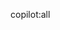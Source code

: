 <!--
Before opening a pull request, please read the [contributing guidelines](https://github.com/khoa-klaytn/klay-lottery-frontend/blob/develop/CONTRIBUTING.md) first
-->

copilot:all
